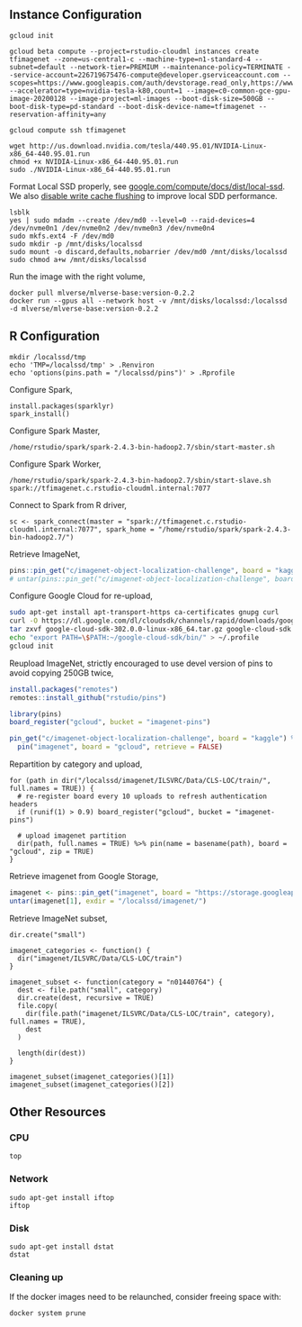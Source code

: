 ## Instance Configuration

```
gcloud init

gcloud beta compute --project=rstudio-cloudml instances create tfimagenet --zone=us-central1-c --machine-type=n1-standard-4 --subnet=default --network-tier=PREMIUM --maintenance-policy=TERMINATE --service-account=226719675476-compute@developer.gserviceaccount.com --scopes=https://www.googleapis.com/auth/devstorage.read_only,https://www.googleapis.com/auth/logging.write,https://www.googleapis.com/auth/monitoring.write,https://www.googleapis.com/auth/servicecontrol,https://www.googleapis.com/auth/service.management.readonly,https://www.googleapis.com/auth/trace.append --accelerator=type=nvidia-tesla-k80,count=1 --image=c0-common-gce-gpu-image-20200128 --image-project=ml-images --boot-disk-size=500GB --boot-disk-type=pd-standard --boot-disk-device-name=tfimagenet --reservation-affinity=any

gcloud compute ssh tfimagenet

wget http://us.download.nvidia.com/tesla/440.95.01/NVIDIA-Linux-x86_64-440.95.01.run
chmod +x NVIDIA-Linux-x86_64-440.95.01.run
sudo ./NVIDIA-Linux-x86_64-440.95.01.run
```

Format Local SSD properly, see [google.com/compute/docs/dist/local-ssd](https://cloud.google.com/compute/docs/disks/local-ssd#format_and_mount_a_local_ssd_device). We also [disable write cache flushing](https://cloud.google.com/compute/docs/disks/optimizing-local-ssd-performance#disable_flush) to improve local SDD performance.

```
lsblk
yes | sudo mdadm --create /dev/md0 --level=0 --raid-devices=4 /dev/nvme0n1 /dev/nvme0n2 /dev/nvme0n3 /dev/nvme0n4
sudo mkfs.ext4 -F /dev/md0
sudo mkdir -p /mnt/disks/localssd
sudo mount -o discard,defaults,nobarrier /dev/md0 /mnt/disks/localssd
sudo chmod a+w /mnt/disks/localssd
```

Run the image with the right volume,

```
docker pull mlverse/mlverse-base:version-0.2.2
docker run --gpus all --network host -v /mnt/disks/localssd:/localssd -d mlverse/mlverse-base:version-0.2.2
```

## R Configuration

```
mkdir /localssd/tmp
echo 'TMP=/localssd/tmp' > .Renviron
echo 'options(pins.path = "/localssd/pins")' > .Rprofile
```

Configure Spark,

```
install.packages(sparklyr)
spark_install()
```

Configure Spark Master,

```
/home/rstudio/spark/spark-2.4.3-bin-hadoop2.7/sbin/start-master.sh
```

Configure Spark Worker,

```
/home/rstudio/spark/spark-2.4.3-bin-hadoop2.7/sbin/start-slave.sh spark://tfimagenet.c.rstudio-cloudml.internal:7077
```

Connect to Spark from R driver,

```
sc <- spark_connect(master = "spark://tfimagenet.c.rstudio-cloudml.internal:7077", spark_home = "/home/rstudio/spark/spark-2.4.3-bin-hadoop2.7/")
```

Retrieve ImageNet,

```r
pins::pin_get("c/imagenet-object-localization-challenge", board = "kaggle")
# untar(pins::pin_get("c/imagenet-object-localization-challenge", board = "kaggle")[1], exdir = "imagenet/")
```

Configure Google Cloud for re-upload,

```bash
sudo apt-get install apt-transport-https ca-certificates gnupg curl
curl -O https://dl.google.com/dl/cloudsdk/channels/rapid/downloads/google-cloud-sdk-302.0.0-linux-x86_64.tar.gz
tar zxvf google-cloud-sdk-302.0.0-linux-x86_64.tar.gz google-cloud-sdk
echo "export PATH=\$PATH:~/google-cloud-sdk/bin/" > ~/.profile
gcloud init
```

Reupload ImageNet, strictly encouraged to use devel version of pins to avoid copying 250GB twice,

```r
install.packages("remotes")
remotes::install_github("rstudio/pins")
```

```r
library(pins)
board_register("gcloud", bucket = "imagenet-pins")

pin_get("c/imagenet-object-localization-challenge", board = "kaggle") %>%
  pin("imagenet", board = "gcloud", retrieve = FALSE)
```

Repartition by category and upload,

```
for (path in dir("/localssd/imagenet/ILSVRC/Data/CLS-LOC/train/", full.names = TRUE)) {
  # re-register board every 10 uploads to refresh authentication headers
  if (runif(1) > 0.9) board_register("gcloud", bucket = "imagenet-pins")
  
  # upload imagenet partition
  dir(path, full.names = TRUE) %>% pin(name = basename(path), board = "gcloud", zip = TRUE)
}
```

Retrieve imagenet from Google Storage,

```r
imagenet <- pins::pin_get("imagenet", board = "https://storage.googleapis.com/imagenet-pins/")
untar(imagenet[1], exdir = "/localssd/imagenet/")
```

Retrieve ImageNet subset,

```
dir.create("small")

imagenet_categories <- function() {
  dir("imagenet/ILSVRC/Data/CLS-LOC/train")
}

imagenet_subset <- function(category = "n01440764") {
  dest <- file.path("small", category)
  dir.create(dest, recursive = TRUE)
  file.copy(
    dir(file.path("imagenet/ILSVRC/Data/CLS-LOC/train", category), full.names = TRUE),
    dest
  )
  
  length(dir(dest))
}

imagenet_subset(imagenet_categories()[1])
imagenet_subset(imagenet_categories()[2])
```

## Other Resources

### CPU

```
top
```

### Network

```
sudo apt-get install iftop
iftop
```

### Disk

```
sudo apt-get install dstat
dstat
```

### Cleaning up

If the docker images need to be relaunched, consider freeing space with:

```
docker system prune
```

